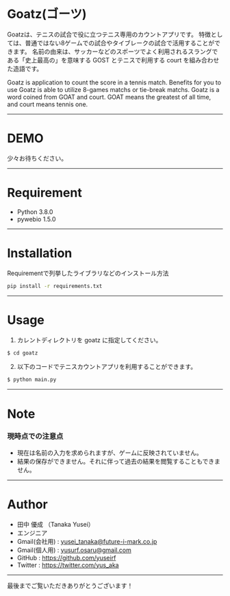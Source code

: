 # Goatz(ゴーツ)
Goatzは、テニスの試合で役に立つテニス専用のカウントアプリです。
特徴としては、普通ではない8ゲームでの試合やタイブレークの試合で活用することができます。
名前の由来は、サッカーなどのスポーツでよく利用されるスラングである「史上最高の」を意味する GOST とテニスで利用する court を組み合わせた造語です。

Goatz is application to count the score in a tennis match.
Benefits for you to use Goatz is able to utilize 8-games matchs or tie-break matchs.
Goatz is a word coined from GOAT and court.
GOAT means the greatest of all time, and court means tennis one.

---
# DEMO

少々お待ちください。

---
# Requirement

* Python 3.8.0
* pywebio 1.5.0

---
# Installation

Requirementで列挙したライブラリなどのインストール方法

```zsh
pip install -r requirements.txt
```

---
# Usage

1. カレントディレクトリを goatz に指定してください。
```bash
$ cd goatz
```

2. 以下のコードでテニスカウントアプリを利用することができます。
```bash
$ python main.py
```

---
# Note

### 現時点での注意点
* 現在は名前の入力を求められますが、ゲームに反映されていません。
* 結果の保存ができません。それに伴って過去の結果を閲覧することもできません。

---
# Author

* 田中 優成 （Tanaka Yusei）
* エンジニア
* Gmail(会社用) : yusei_tanaka@future-i-mark.co.jp
* Gmail(個人用) : yusurf.osaru@gmail.com
* GitHub : https://github.com/yuseirf
* Twitter : https://twitter.com/yus_aka

---
最後までご覧いただきありがとうございます！
